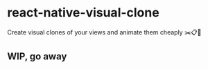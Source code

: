 
# react-native-visual-clone

Create visual clones of your views and animate them cheaply ✂️📋💫

## WIP, go away